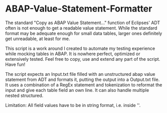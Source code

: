# ABAP-Value-Statement-Formatter

The standard "Copy as ABAP Value Statement..." function of Eclipses' ADT often is not enough to get a readable value statement.
While the standard format may be adequate enough for small data tables, larger ones definitely get unreadable, at least for me.

This script is a work around I created to automate my testing experience while mocking tables in ABAP. It is nowhere perfect, optimized or extensively tested. 
Feel free to copy, use and extend any part of the script. Have fun!

The script expects an Input.txt file filled with an unstructured abap value statement from ADT and formats it, putting the output into a Output.txt file.
It uses a combination of a RegEx statement and tokenization to reformat the input and give each table field an own line.
It can also handle multiple nested structured.

Limitation: All field values have to be in string format, i.e. inside ''. 



